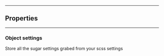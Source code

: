 

-----------------------------
## Properties
-----------------------------

### Object settings
Store all the sugar settings grabed from your scss settings


